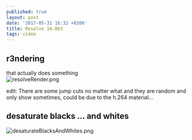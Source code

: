 ```yaml
---
published: true
layout: post
date: '2017-05-31 16:32 +0200'
title: Resolve 14.0b3
tags: video
---
```

## r3ndering

that actually does something  
![resolveRender.png]({{site.baseurl}}/media/resolveRender.png)

edit: There are some jump cuts no matter what and they are random and only show sometimes, could be due to the h.264 material...

## desaturate blacks ... and whites

![desaturateBlacksAndWhites.png]({{site.baseurl}}/media/desaturateBlacksAndWhites.png)



